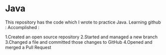 # Java
This repository has the code which I wrote to practice Java.
Learning github :  Accomplished :

1.Created an open source repository
2.Started and managed a new branch
3.Changed a file and committed those changes to GitHub
4.Opened and merged a Pull Request

